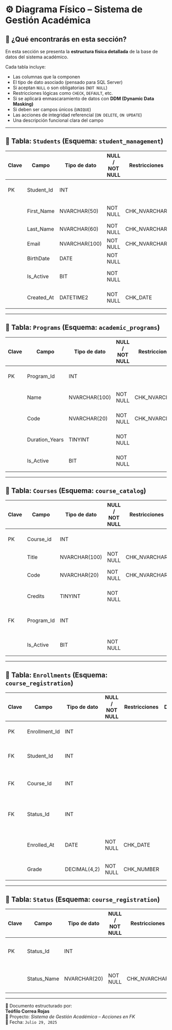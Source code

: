 # ⚙️ Diagrama Físico – Sistema de Gestión Académica

## 📌 ¿Qué encontrarás en esta sección?

En esta sección se presenta la **estructura física detallada** de la base de datos del sistema académico.

Cada tabla incluye:

- Las columnas que la componen
- El tipo de dato asociado (pensado para SQL Server)
- Si aceptan `NULL` o son obligatorias (`NOT NULL`)
- Restricciones lógicas como `CHECK`, `DEFAULT`, etc.
- Si se aplicará enmascaramiento de datos con **DDM (Dynamic Data Masking)**
- Si deben ser campos únicos (`UNIQUE`)
- Las acciones de integridad referencial (`ON DELETE`, `ON UPDATE`)
- Una descripción funcional clara del campo

---

## 🧾 Tabla: `Students` (Esquema: `student_management`)

| Clave | Campo      | Tipo de dato   | NULL / NOT NULL | Restricciones | DDM        | UNIQUE | Acción FK | Descripción                            |
|-------|------------|----------------|-----------------|---------------|------------|--------|------------|----------------------------------------|
| PK    | Student_Id | INT            |                 |               |            |        |            | Identificador único del estudiante     |
|       | First_Name | NVARCHAR(50)   | NOT NULL        | CHK_NVARCHAR  |            |        |            | Primer nombre del estudiante           |
|       | Last_Name  | NVARCHAR(60)   | NOT NULL        | CHK_NVARCHAR  |            |        |            | Apellido del estudiante                |
|       | Email      | NVARCHAR(100)  | NOT NULL        | CHK_NVARCHAR  | MASK_EMAIL | UNIQUE |            | Correo electrónico                     |
|       | BirthDate  | DATE           | NOT NULL        |               |            |        |            | Fecha de nacimiento                    |
|       | Is_Active  | BIT            | NOT NULL        |               |            |        |            | Estado activo/inactivo del estudiante  |
|       | Created_At | DATETIME2      | NOT NULL        | CHK_DATE      |            |        |            | Fecha de creación del registro         |

---

## 🧾 Tabla: `Programs` (Esquema: `academic_programs`)

| Clave | Campo          | Tipo de dato   | NULL / NOT NULL | Restricciones | DDM | UNIQUE | Acción FK | Descripción                              |
|-------|----------------|----------------|-----------------|---------------|-----|--------|------------|------------------------------------------|
| PK    | Program_Id     | INT            |                 |               |     |        |            | Identificador único del programa         |
|       | Name           | NVARCHAR(100)  | NOT NULL        | CHK_NVARCHAR  |     |        |            | Nombre del programa o carrera            |
|       | Code           | NVARCHAR(20)   | NOT NULL        | CHK_NVARCHAR  |     | UNIQUE |            | Código corto del programa                |
|       | Duration_Years | TINYINT        | NOT NULL        |               |     |        |            | Duración del programa en años            |
|       | Is_Active      | BIT            | NOT NULL        |               |     |        |            | Indica si el programa está activo        |

---

## 🧾 Tabla: `Courses` (Esquema: `course_catalog`)

| Clave | Campo      | Tipo de dato   | NULL / NOT NULL | Restricciones | DDM | UNIQUE | Acción FK          | Descripción                                 |
|-------|------------|----------------|-----------------|---------------|-----|--------|--------------------|---------------------------------------------|
| PK    | Course_id  | INT            |                 |               |     |        |                    | Identificador único del curso               |
|       | Title      | NVARCHAR(100)  | NOT NULL        | CHK_NVARCHAR  |     |        |                    | Nombre del curso                            |
|       | Code       | NVARCHAR(20)   | NOT NULL        | CHK_NVARCHAR  |     | UNIQUE |                    | Código académico del curso                  |
|       | Credits    | TINYINT        | NOT NULL        |               |     |        |                    | Créditos asignados al curso                 |
| FK    | Program_Id | INT            |                 |               |     |        | ON DELETE SET NULL | Programa al que pertenece el curso          |
|       | Is_Active  | BIT            | NOT NULL        |               |     |        |                    | Indica si el curso está disponible          |

---

## 🧾 Tabla: `Enrollments` (Esquema: `course_registration`)

| Clave | Campo         | Tipo de dato   | NULL / NOT NULL | Restricciones | DDM | UNIQUE | Acción FK | Descripción                                         |
|-------|---------------|----------------|-----------------|---------------|-----|---------|------------|-----------------------------------------------------|
| PK    | Enrollment_Id | INT            |                 |               |     |         |            | Identificador único de la inscripción               |
| FK    | Student_Id    | INT            |                 |               |     |         |ON DELETE NO ACTION| Estudiante que se inscribió                         |
| FK    | Course_Id     | INT            |                 |               |     |         |ON DELETE NO ACTION| Curso al que se inscribió el estudiante             |
| FK    | Status_Id     | INT            |                 |               |     |         |ON DELETE NO ACTION| Estado de la inscripción (inscrito, retirado, etc.) |
|       | Enrolled_At   | DATE           | NOT NULL        | CHK_DATE      |     |         |            | Fecha en que se realizó la inscripción              |
|       | Grade         | DECIMAL(4,2)   | NOT NULL        | CHK_NUMBER    |     |         |            | Calificación obtenida (si aplica)                   |

---

## 🧾 Tabla: `Status` (Esquema: `course_registration`)

| Clave | Campo       | Tipo de dato   | NULL / NOT NULL | Restricciones | DDM | UNIQUE | Acción FK | Descripción                               |
|-------|-------------|----------------|-----------------|---------------|-----|--------|------------|-------------------------------------------|
| PK    | Status_Id   | INT            |                 |               |     |        |            | Identificador del estado de inscripción   |
|       | Status_Name | NVARCHAR(20)   | NOT NULL        | CHK_NVARCHAR  |     | UNIQUE |            | Nombre del estado (ej. Inscrito, Retirado)|

---

🧠 Documento estructurado por:  
**Teófilo Correa Rojas**  
📁 Proyecto: *Sistema de Gestión Académica – Acciones en FK*  
📅 Fecha: `Julio 29, 2025`